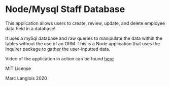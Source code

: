 # Node/Mysql Staff Database

This application allows users to create, review, update, and delete employee data held in a database!

It uses a mySql database and raw queries to manipulate the data within the tables without the use of an ORM.
This is a Node application that uses the Inquirer package to gather the user-inputted data.

Video of the application in action can be found <a href="https://drive.google.com/file/d/1aML90GX1Kmi0IcVd3heisLn4VwZrSXVf/view"> here </a>

MIT License

Marc Langlois 2020
